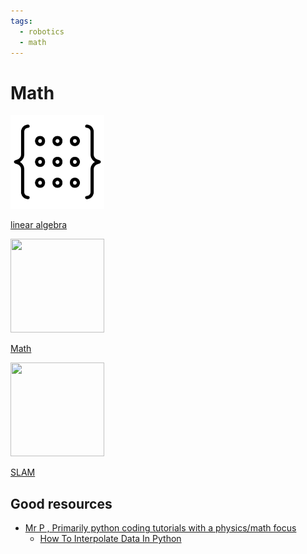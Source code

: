 ```yaml
---
tags:
  - robotics
  - math
---
```


# Math

<div class="grid-container">
    <div class="grid-item">
        <a href="linear_algebra">
                <img src="images/linear_algebra.png"  width="150" height="150">
                <p>linear algebra</p></a>
    </div>
    <div class="grid-item">
        <a href="math">
                <img src="images/robotics_math.png"  width="150" height="150">
                <p>Math</p>
            </a>
    </div>
    <div class="grid-item">
        <a href="slam">
                <img src="images/slam.png"  width="150" height="150">
                <p>SLAM</p>
            </a>
    </div>
</div>

## Good resources

- [Mr P , Primarily python coding tutorials with a physics/math focus](https://www.youtube.com/@MrPSolver)
  - [How To Interpolate Data In Python](https://youtu.be/nGwg5MrbZxo?list=PLkdGijFCNuVnGxo-1fSNcdHh5gZc17oRM)
